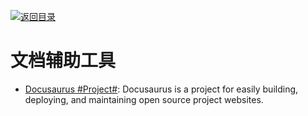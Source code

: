 [![返回目录](https://parg.co/UGo)](https://github.com/wxyyxc1992/Awesome-Links) 
 
 
# 文档辅助工具

- [Docusaurus #Project#](https://github.com/facebook/docusaurus): Docusaurus is a project for easily building, deploying, and maintaining open source project websites.
